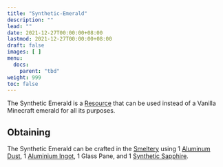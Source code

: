 ```yaml
---
title: "Synthetic-Emerald"
description: ""
lead: ""
date: 2021-12-27T00:00:00+08:00
lastmod: 2021-12-27T00:00:00+08:00
draft: false
images: [ ]
menu:
  docs:
    parent: "tbd"
weight: 999
toc: false
---
```


The Synthetic Emerald is a [Resource](/docs/slimefun/resources) that can be used instead of a Vanilla Minecraft emerald for all its purposes.

## Obtaining

The Synthetic Emerald can be crafted in the [Smeltery](/docs/slimefun/smeltery) using 1 [Aluminum Dust](/docs/slimefun/dusts), 1 [Aluminium Ingot](/docs/slimefun/ingots), 1 Glass Pane, and 1 [Synthetic Sapphire](/docs/slimefun/synthetic-sapphire).
